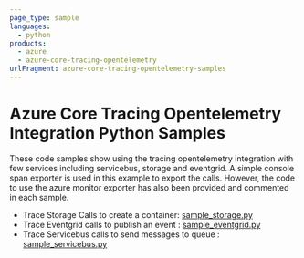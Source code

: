 ```yaml
---
page_type: sample
languages:
  - python
products:
  - azure
  - azure-core-tracing-opentelemetry
urlFragment: azure-core-tracing-opentelemetry-samples
---
```


# Azure Core Tracing Opentelemetry Integration Python Samples

These code samples show using the tracing opentelemetry integration with few services including servicebus, storage and eventgrid. A simple console span exporter is used in this example to export the calls. However, the code to use the azure monitor exporter has also been provided and commented in each sample.

* Trace Storage Calls to create a container: [sample_storage.py][python-sample-storage]
* Trace Eventgrid calls to publish an event : [sample_eventgrid.py][python-sample-eventgrid]
* Trace Servicebus calls to send messages to queue : [sample_servicebus.py][python-sample-servicebus]

[python-sample-storage]: https://github.com/Azure/azure-sdk-for-python/blob/master/sdk/core/azure-core-tracing-opentelemetry/samples/sample_storage.py
[python-sample-eventgrid]: https://github.com/Azure/azure-sdk-for-python/blob/master/sdk/core/azure-core-tracing-opentelemetry/samples/sample_eventgrid.py
[python-sample-servicebus]: https://github.com/Azure/azure-sdk-for-python/blob/master/sdk/core/azure-core-tracing-opentelemetry/samples/sample_servicebus.py
